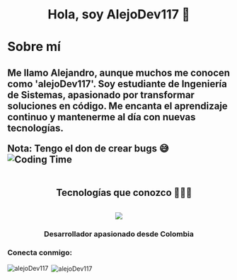 <h1 align="center">Hola, soy AlejoDev117 👋</h1>

<h1>Sobre mí</h1>
<h2>Me llamo Alejandro, aunque muchos me conocen como 'alejoDev117'. Soy estudiante de Ingeniería de Sistemas, apasionado por transformar soluciones en código. Me encanta el aprendizaje continuo y mantenerme al día con nuevas tecnologías.<br>

Nota: Tengo el don de crear bugs 😅 <br>
<img alt="Coding Time" src="https://media.giphy.com/media/L8K62iTDkzGX6/giphy.gif" align="center"/></h2>

<div id="user-content-toc">
  <ul align="center">
    <summary><h2 style="display: inline-block">Tecnologías que conozco 👨🏻‍💻</h2></summary>
  </ul>
</div>

<!-- Iconos de stack de tecnología -->
<p align="center">
  <a href="https://skillicons.dev">
    <img src="https://skillicons.dev/icons?i=java,spring,docker,postgres,postman,git,linux,rabbitmq,py&perline=9" />
  </a>
</p>

<h3 align="center">Desarrollador apasionado desde Colombia</h3>

<h3 align="left">Conecta conmigo:</h3>
<p align="left">
  <!-- Puedes agregar aquí tus enlaces de redes sociales -->
</p>

<p><img align="left" src="https://github-readme-stats.vercel.app/api/top-langs?username=alejoDev117&show_icons=true&locale=es&layout=compact" alt="alejoDev117" /></p>
<p>&nbsp;<img align="center" src="https://github-readme-stats.vercel.app/api?username=alejoDev117&show_icons=true&locale=es" alt="alejoDev117" /></p>
